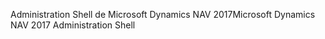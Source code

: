 <span data-ttu-id="bc7ef-101">Administration Shell de Microsoft Dynamics NAV 2017</span><span class="sxs-lookup"><span data-stu-id="bc7ef-101">Microsoft Dynamics NAV 2017 Administration Shell</span></span>
